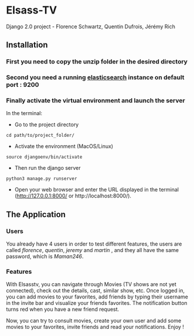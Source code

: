 # Elsass-TV

Django 2.0 project - Florence Schwartz, Quentin Dufrois, Jérémy Rich

## Installation

### First you need to copy the unzip folder in the desired directory

### Second you need a running [elasticsearch](https://www.elastic.co/guide/en/elasticsearch/reference/current/install-elasticsearch.html "elasticsearch") instance on default port : 9200

### Finally activate the virtual environment and launch the server
In the terminal:

* Go to the project directory
```
cd path/to/project_folder/
```

* Activate the environment (MacOS/Linux)
```
source djangoenv/bin/activate
```

* Then run the django server
```
python3 manage.py runserver
```

* Open your web browser and enter the URL displayed in the terminal (http://127.0.0.1:8000/ or http://localhost:8000/).


## The Application

### Users

You already have 4 users in order to test different features, the users are called *florence*, *quentin*, *jeremy* and *martin* , and they all have the same password, which is *Maman246*.


### Features

With Elsasstv, you can navigate through Movies (TV shows are not yet connected), check out the details, cast, similar show, etc. Once logged in, you can add movies to your favorites, add friends by typing their username in the invite bar and visualize your friends favorites. The notification button turns red when you have a new friend request.

Now, you can try to consult movies, create your own user and add some movies to your favorites, invite friends and read your notifications. Enjoy !



